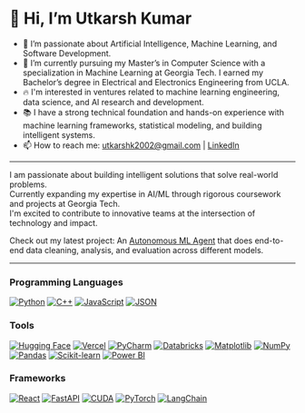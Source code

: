# 👋 Hi, I’m Utkarsh Kumar

- 👀 I’m passionate about Artificial Intelligence, Machine Learning, and Software Development.
- 🌱 I’m currently pursuing my Master’s in Computer Science with a specialization in Machine Learning at Georgia Tech. I earned my Bachelor’s degree in Electrical and Electronics Engineering from UCLA.
- 🔥 I'm interested in ventures related to machine learning engineering, data science, and AI research and development.
- 📚 I have a strong technical foundation and hands-on experience with machine learning frameworks, statistical modeling, and building intelligent systems.
- 📫 How to reach me: utkarshk2002@gmail.com | [LinkedIn](https://www.linkedin.com/in/utkarsh-k-ucla/)

---

I am passionate about building intelligent solutions that solve real-world problems.  
Currently expanding my expertise in AI/ML through rigorous coursework and projects at Georgia Tech.  
I'm excited to contribute to innovative teams at the intersection of technology and impact.

Check out my latest project: An [Autonomous ML Agent](https://youtu.be/JILLi6H2yWg) that does end-to-end data cleaning, analysis, and evaluation across different models.

---
### Programming Languages
[![Python](https://img.shields.io/badge/Python-3776AB?logo=python&logoColor=fff)](#)
[![C++](https://img.shields.io/badge/C++-%2300599C.svg?logo=c%2B%2B&logoColor=white)](#)
[![JavaScript](https://img.shields.io/badge/JavaScript-F7DF1E?logo=javascript&logoColor=000)](#)
[![JSON](https://img.shields.io/badge/JSON-000?logo=json&logoColor=fff)](#)


### Tools
[![Hugging Face](https://img.shields.io/badge/Hugging%20Face-FFD21E?logo=huggingface&logoColor=000)](#)
[![Vercel](https://img.shields.io/badge/Vercel-%23000000.svg?logo=vercel&logoColor=white)](#)
[![PyCharm](https://img.shields.io/badge/PyCharm-000?logo=pycharm&logoColor=fff)](#)
[![Databricks](https://img.shields.io/badge/Databricks-FF3621?logo=databricks&logoColor=fff)](#)
[![Matplotlib](https://custom-icon-badges.demolab.com/badge/Matplotlib-71D291?logo=matplotlib&logoColor=fff)](#)
[![NumPy](https://img.shields.io/badge/NumPy-4DABCF?logo=numpy&logoColor=fff)](#)
[![Pandas](https://img.shields.io/badge/Pandas-150458?logo=pandas&logoColor=fff)](#)
[![Scikit-learn](https://img.shields.io/badge/-scikit--learn-%23F7931E?logo=scikit-learn&logoColor=white)](#)
[![Power BI](https://custom-icon-badges.demolab.com/badge/Power%20BI-F1C912?logo=power-bi&logoColor=fff)](#)

### Frameworks
[![React](https://img.shields.io/badge/React-%2320232a.svg?logo=react&logoColor=%2361DAFB)](#)
[![FastAPI](https://img.shields.io/badge/FastAPI-009485.svg?logo=fastapi&logoColor=white)](#)
[![CUDA](https://img.shields.io/badge/CUDA-76B900?logo=nvidia&logoColor=fff)](#)
[![PyTorch](https://img.shields.io/badge/PyTorch-ee4c2c?logo=pytorch&logoColor=white)](#)
[![LangChain](https://img.shields.io/badge/LangChain-1c3c3c.svg?logo=langchain&logoColor=white)](#)
<!---
utkarshkumar7/utkarshkumar7 is a ✨ special ✨ repository because its `README.md` (this file) appears on your GitHub profile.
You can click the Preview link to take a look at your changes.
--->


